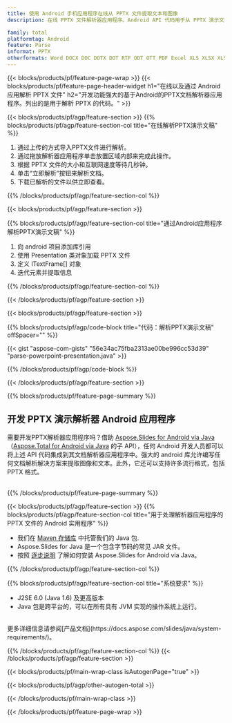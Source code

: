 ```yaml
---
title: 使用 Android 手机应用程序在线从 PPTX 文件提取文本和图像
description: 在线 PPTX 文件解析器应用程序。Android API 代码用于从 PPTX 演示文稿中提取图像和文本。

family: total
platformtag: Android
feature: Parse
informat: PPTX
otherformats: Word DOCX DOC DOTX DOT RTF ODT OTT PDF Excel XLS XLSX XLSM XLSB ODS Powerpoint PPT PPTX ODP
---
```

{{< blocks/products/pf/feature-page-wrap >}}
{{< blocks/products/pf/feature-page-header-widget h1="在线以及通过 Android 应用解析 PPTX 文件" h2="开发功能强大的基于Android的PPTX文档解析器应用程序。列出的是用于解析 PPTX 的代码。" >}}

{{< blocks/products/pf/agp/feature-section >}}
{{% blocks/products/pf/agp/feature-section-col title="在线解析PPTX演示文稿" %}}

1. 通过上传的方式导入PPTX文件进行解析。
1. 通过拖放解析器应用程序单击放置区域内部来完成此操作。
1. 根据 PPTX 文件的大小和互联网速度等待几秒钟。
1. 单击“立即解析”按钮来解析文档。
1. 下载已解析的文件以供立即查看。

{{% /blocks/products/pf/agp/feature-section-col %}}

{{< blocks/products/pf/agp/feature-section >}}

{{% blocks/products/pf/agp/feature-section-col title="通过Android应用程序解析PPTX演示文稿" %}}

1. 向 android 项目添加库引用
1. 使用 Presentation 类对象加载 PPTX 文件
1. 定义 ITextFrame[] 对象
1. 迭代元素并提取信息

{{% /blocks/products/pf/agp/feature-section-col %}}

{{< /blocks/products/pf/agp/feature-section >}}

{{< blocks/products/pf/agp/feature-section >}}

{{% blocks/products/pf/agp/code-block title="代码：解析PPTX演示文稿" offSpacer="" %}}

{{< gist "aspose-com-gists" "56e34ac75fba2313ae00be996cc53d39" "parse-powerpoint-presentation.java" >}}

{{% /blocks/products/pf/agp/code-block %}}


{{< /blocks/products/pf/agp/feature-section >}}

{{% blocks/products/pf/feature-page-summary %}}


<h2>开发 PPTX 演示解析器 Android 应用程序</h2>

需要开发PPTX解析器应用程序吗？借助 [Aspose.Slides for Android via Java](https://products.aspose.com/slides/zh/android-java/)（[Aspose.Total for Android via Java](https://products.aspose.com/total/zh/android-java/) 的子 API），任何 Android 开发人员都可以将上述 API 代码集成到其文档解析器应用程序中。强大的 android 库允许编写任何文档解析解决方案来提取图像和文本。此外，它还可以支持许多流行格式，包括 PPTX 格式。<br /><br />

{{% /blocks/products/pf/feature-page-summary %}}

{{< blocks/products/pf/agp/feature-section >}}
{{% blocks/products/pf/agp/feature-section-col title="用于处理解析器应用程序的 PPTX 文件的 Android 实用程序" %}}

- 我们在 [Maven 存储库](https://releases.aspose.com/java/repo/com/aspose/aspose-slides/) 中托管我们的 Java 包. 
- Aspose.Slides for Java 是一个包含字节码的常见 JAR 文件。
- 按照 [逐步说明](https://docs.aspose.com/slides/java/installation/#install-aspose-slides-for-java-from-maven-repository) 了解如何安装 Aspose.Slides for Android via Java。

{{% /blocks/products/pf/agp/feature-section-col %}}

{{% blocks/products/pf/agp/feature-section-col title="系统要求" %}}

- J2SE 6.0 (Java 1.6) 及更高版本
- Java 包是跨平台的，可以在所有具有 JVM 实现的操作系统上运行。

<br />
更多详细信息请参阅[产品文档](https://docs.aspose.com/slides/java/system-requirements/)。

{{% /blocks/products/pf/agp/feature-section-col %}}
{{< /blocks/products/pf/agp/feature-section >}}

{{< blocks/products/pf/main-wrap-class isAutogenPage="true" >}}

{{< blocks/products/pf/agp/other-autogen-total >}}

{{< /blocks/products/pf/main-wrap-class >}}

{{< /blocks/products/pf/feature-page-wrap >}}